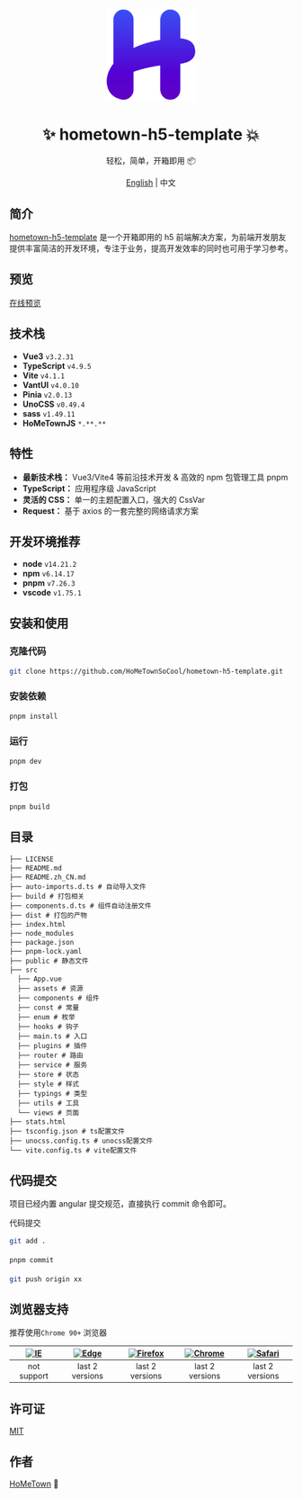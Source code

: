 <p align="center">
  <img width="160px" src="https://github.com/HoMeTownJS/site/blob/main/public/images/logo.png?raw=true" />
</p>
<h1 align="center">✨ hometown-h5-template 💥</h1>
<p align="center">轻松，简单，开箱即用 📦</p>
<p align="center"><a href="README.md">English</a> | 中文</p>

## 简介

[hometown-h5-template](https://github.com/HoMeTownSoCool/hometown-h5-template) 是一个开箱即用的 h5 前端解决方案，为前端开发朋友提供丰富简洁的开发环境，专注于业务，提高开发效率的同时也可用于学习参考。

## 预览
[在线预览](https://hh5t.hometownjs.top/about/home)

## 技术栈

- **Vue3** `v3.2.31`
- **TypeScript** `v4.9.5`
- **Vite** `v4.1.1`
- **VantUI** `v4.0.10`
- **Pinia** `v2.0.13`
- **UnoCSS** `v0.49.4`
- **sass** `v1.49.11`
- **HoMeTownJS** `*.**.**`

## 特性

- **最新技术栈：** Vue3/Vite4 等前沿技术开发 & 高效的 npm 包管理工具 pnpm
- **TypeScript：** 应用程序级 JavaScript
- **灵活的 CSS：** 单一的主题配置入口，强大的 CssVar
- **Request：** 基于 axios 的一套完整的网络请求方案

## 开发环境推荐

- **node** `v14.21.2`
- **npm** `v6.14.17`
- **pnpm** `v7.26.3`
- **vscode** `v1.75.1`

## 安装和使用

### 克隆代码

```bash
git clone https://github.com/HoMeTownSoCool/hometown-h5-template.git
```

### 安装依赖

```bash
pnpm install
```

### 运行

```bash
pnpm dev
```

### 打包

```bash
pnpm build
```

## 目录

```text
├── LICENSE
├── README.md
├── README.zh_CN.md
├── auto-imports.d.ts # 自动导入文件
├── build # 打包相关
├── components.d.ts # 组件自动注册文件
├── dist # 打包的产物
├── index.html
├── node_modules
├── package.json
├── pnpm-lock.yaml
├── public # 静态文件
├── src
  ├── App.vue
  ├── assets # 资源
  ├── components # 组件
  ├── const # 常量
  ├── enum # 枚举
  ├── hooks # 钩子
  ├── main.ts # 入口
  ├── plugins # 插件
  ├── router # 路由
  ├── service # 服务
  ├── store # 状态
  ├── style # 样式
  ├── typings # 类型
  ├── utils # 工具
  └── views # 页面
├── stats.html
├── tsconfig.json # ts配置文件
├── unocss.config.ts # unocss配置文件
└── vite.config.ts # vite配置文件
```

## 代码提交

项目已经内置 angular 提交规范，直接执行 commit 命令即可。

代码提交

```bash
git add .

pnpm commit

git push origin xx
```

## 浏览器支持

推荐使用`Chrome 90+` 浏览器

| [<img src="https://raw.githubusercontent.com/alrra/browser-logos/master/src/archive/internet-explorer_9-11/internet-explorer_9-11_48x48.png" alt="IE" width="24px" height="24px"  />](http://godban.github.io/browsers-support-badges/) | [<img src="https://raw.githubusercontent.com/alrra/browser-logos/master/src/edge/edge_48x48.png" alt=" Edge" width="24px" height="24px" />](http://godban.github.io/browsers-support-badges/) | [<img src="https://raw.githubusercontent.com/alrra/browser-logos/master/src/firefox/firefox_48x48.png" alt="Firefox" width="24px" height="24px" />](http://godban.github.io/browsers-support-badges/) | [<img src="https://raw.githubusercontent.com/alrra/browser-logos/master/src/chrome/chrome_48x48.png" alt="Chrome" width="24px" height="24px" />](http://godban.github.io/browsers-support-badges/) | [<img src="https://raw.githubusercontent.com/alrra/browser-logos/master/src/safari/safari_48x48.png" alt="Safari" width="24px" height="24px" />](http://godban.github.io/browsers-support-badges/) |
| :-------------------------------------------------------------------------------------------------------------------------------------------------------------------------------------------------------------------------------------: | :-------------------------------------------------------------------------------------------------------------------------------------------------------------------------------------------: | :---------------------------------------------------------------------------------------------------------------------------------------------------------------------------------------------------: | :------------------------------------------------------------------------------------------------------------------------------------------------------------------------------------------------: | :------------------------------------------------------------------------------------------------------------------------------------------------------------------------------------------------: |
|                                                                                                               not support                                                                                                               |                                                                                        last 2 versions                                                                                        |                                                                                            last 2 versions                                                                                            |                                                                                          last 2 versions                                                                                           |                                                                                          last 2 versions                                                                                           |

## 许可证
[MIT](./LICENSE)
## 作者

[HoMeTown](https://juejin.cn/user/4116184668057390) 🙊
